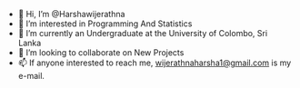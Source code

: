 - 👋 Hi, I’m @Harshawijerathna
- 👀 I’m interested in Programming And Statistics
- 🌱 I’m currently an Undergraduate at the University of Colombo, Sri Lanka
- 💞️ I’m looking to collaborate on New Projects
- 📫 If anyone interested to reach me, wijerathnaharsha1@gmail.com is my e-mail.

<!---
Harshawijerathna/Harshawijerathna is a ✨ special ✨ repository because its `README.md` (this file) appears on your GitHub profile.
You can click the Preview link to take a look at your changes.
--->
